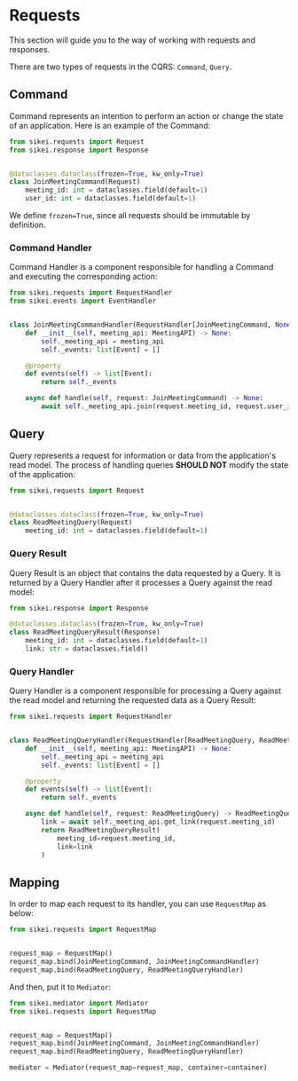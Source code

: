 # Requests

This section will guide you to the way of working with requests and responses.

There are two types of requests in the CQRS: `Command`, `Query`.

## Command

Command represents an intention to perform an action or change the state of an application. Here is an example of the Command:

```python
from sikei.requests import Request
from sikei.response import Response


@dataclasses.dataclass(frozen=True, kw_only=True)
class JoinMeetingCommand(Request)
    meeting_id: int = dataclasses.field(default=1)
    user_id: int = dataclasses.field(default=1)
```

We define `frozen=True`, since all requests should be immutable by definition.

### Command Handler

Command Handler is a component responsible for handling a Command and executing the corresponding action:

```python
from sikei.requests import RequestHandler
from sikei.events import EventHandler


class JoinMeetingCommandHandler(RequestHandler[JoinMeetingCommand, None]):
    def __init__(self, meeting_api: MeetingAPI) -> None:
        self._meeting_api = meeting_api
        self._events: list[Event] = []

    @property
    def events(self) -> list[Event]:
        return self._events

    async def handle(self, request: JoinMeetingCommand) -> None:
        await self._meeting_api.join(request.meeting_id, request.user_id)
```

## Query

Query represents a request for information or data from the application's read model. The process of handling queries **SHOULD NOT** modify the state of the application:

```python
from sikei.requests import Request


@dataclasses.dataclass(frozen=True, kw_only=True)
class ReadMeetingQuery(Request)
    meeting_id: int = dataclasses.field(default=1)
```

### Query Result

Query Result is an object that contains the data requested by a Query. It is returned by a Query Handler after it processes a Query against the read model:

```python
from sikei.response import Response

@dataclasses.dataclass(frozen=True, kw_only=True)
class ReadMeetingQueryResult(Response)
    meeting_id: int = dataclasses.field(default=1)
    link: str = dataclasses.field()
```

### Query Handler

Query Handler is a component responsible for processing a Query against the read model and returning the requested data as a Query Result:

```python
from sikei.requests import RequestHandler


class ReadMeetingQueryHandler(RequestHandler[ReadMeetingQuery, ReadMeetingQueryResult]):
    def __init__(self, meeting_api: MeetingAPI) -> None:
        self._meeting_api = meeting_api
        self._events: list[Event] = []

    @property
    def events(self) -> list[Event]:
        return self._events

    async def handle(self, request: ReadMeetingQuery) -> ReadMeetingQueryResult:
        link = await self._meeting_api.get_link(request.meeting_id)
        return ReadMeetingQueryResult(
            meeting_id=request.meeting_id,
            link=link
        )
```

## Mapping

In order to map each request to its handler, you can use `RequestMap` as below:

```python
from sikei.requests import RequestMap


request_map = RequestMap()
request_map.bind(JoinMeetingCommand, JoinMeetingCommandHandler)
request_map.bind(ReadMeetingQuery, ReadMeetingQueryHandler)

```

And then, put it to `Mediator`:

```python hl_lines="9"
from sikei.mediator import Mediator
from sikei.requests import RequestMap


request_map = RequestMap()
request_map.bind(JoinMeetingCommand, JoinMeetingCommandHandler)
request_map.bind(ReadMeetingQuery, ReadMeetingQueryHandler)

mediator = Mediator(request_map=request_map, container=container)
```
